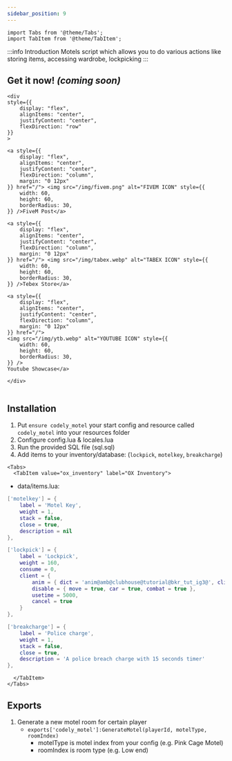 ```yaml
---
sidebar_position: 9
---
```


```mdx-code-block
import Tabs from '@theme/Tabs';
import TabItem from '@theme/TabItem';

```

:::info Introduction
Motels script which allows you to do various actions like storing items, accessing wardrobe, lockpicking
:::

## Get it now! _(coming soon)_

```mdx-code-block
<div
style={{
    display: "flex",
    alignItems: "center",
    justifyContent: "center",
    flexDirection: "row"
}}
>

<a style={{
    display: "flex",
    alignItems: "center",
    justifyContent: "center",
    flexDirection: "column",
    margin: "0 12px"
}} href="/"> <img src="/img/fivem.png" alt="FIVEM ICON" style={{
    width: 60,
    height: 60,
    borderRadius: 30,
}} />FiveM Post</a>

<a style={{
    display: "flex",
    alignItems: "center",
    justifyContent: "center",
    flexDirection: "column",
    margin: "0 12px"
}} href="/"> <img src="/img/tabex.webp" alt="TABEX ICON" style={{
    width: 60,
    height: 60,
    borderRadius: 30,
}} />Tebex Store</a>

<a style={{
    display: "flex",
    alignItems: "center",
    justifyContent: "center",
    flexDirection: "column",
    margin: "0 12px"
}} href="/">
<img src="/img/ytb.webp" alt="YOUTUBE ICON" style={{
    width: 60,
    height: 60,
    borderRadius: 30,
}} />
Youtube Showcase</a>

</div>


```

## Installation

1. Put `ensure codely_motel` your start config and resource called `codely_motel` into your resources folder
2. Configure config.lua & locales.lua
3. Run the provided SQL file (sql.sql)
4. Add items to your inventory/database: (`lockpick`, `motelkey`, `breakcharge`)
```mdx-code-block
<Tabs>
  <TabItem value="ox_inventory" label="OX Inventory">
``` 
- data/items.lua:
```lua
['motelkey'] = {
    label = 'Motel Key',
    weight = 1,
    stack = false,
    close = true,
    description = nil
},

['lockpick'] = {
    label = 'Lockpick',
    weight = 160,
    consume = 0,
    client = {
        anim = { dict = 'anim@amb@clubhouse@tutorial@bkr_tut_ig3@', clip = 'machinic_loop_mechandplayer' },
        disable = { move = true, car = true, combat = true },
        usetime = 5000,
        cancel = true
    }
},

['breakcharge'] = {
    label = 'Police charge',
    weight = 1,
    stack = false,
    close = true,
    description = 'A police breach charge with 15 seconds timer'
},
```
```mdx-code-block
  </TabItem>
</Tabs>
```
## Exports

1. Generate a new motel room for certain player
    - `exports['codely_motel']:GenerateMotel(playerId, motelType, roomIndex)`
        - motelType is motel index from your config (e.g. Pink Cage Motel)
        - roomIndex is room type (e.g. Low end)